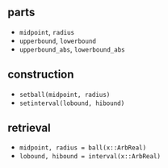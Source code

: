 ## parts

- `midpoint`, `radius`
- `upperbound`, `lowerbound`
- `upperbound_abs`, `lowerbound_abs`

## construction

- `setball(midpoint, radius)`
- `setinterval(lobound, hibound)`

## retrieval

- `midpoint, radius = ball(x::ArbReal)`
- `lobound, hibound = interval(x::ArbReal)`
